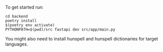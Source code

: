 To get started run:

```
cd backend
poetry install
$(poetry env activate)
PYTHONPATH=$(pwd)/src fastapi dev src/app/main.py
```

You might also need to install hunspell and hunspell dictionaries for target languages.
